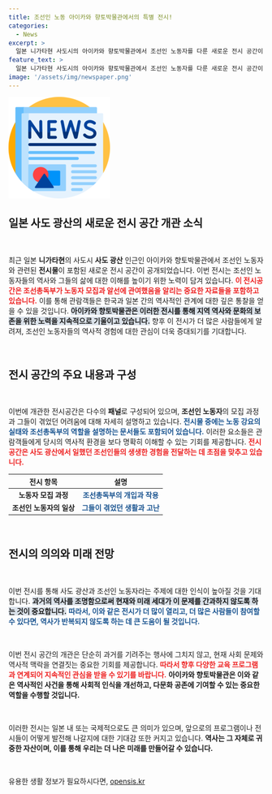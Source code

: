 ```yaml
---
title: 조선인 노동 아이카와 향토박물관에서의 특별 전시!
categories:
  - News
excerpt: >
  일본 니가타현 사도시의 아이카와 향토박물관에서 조선인 노동자를 다룬 새로운 전시 공간이 공개됐다. 조선총독부의 개입을 상세히 설명하는 패널이 마련되어, 역사적 사실을 재조명하는 계기가 될 전망이다.
feature_text: >
  일본 니가타현 사도시의 아이카와 향토박물관에서 조선인 노동자를 다룬 새로운 전시 공간이 공개됐다. 조선총독부의 개입을 상세히 설명하는 패널이 마련되어, 역사적 사실을 재조명하는 계기가 될 전망이다.
image: '/assets/img/newspaper.png'
---
```


<p><img src="/assets/img/newspaper.png" alt="kimp 속보" /></p>

<h2 data-ke-size="size26">일본 사도 광산의 새로운 전시 공간 개관 소식</h2>

<p data-ke-size="size16">&nbsp;</p>

<p>최근 일본 <b>니가타현</b>의 사도시 <b>사도 광산</b> 인근인 아이카와 향토박물관에서 조선인 노동자와 관련된 <b>전시물</b>이 포함된 새로운 전시 공간이 공개되었습니다. 이번 전시는 조선인 노동자들의 역사와 그들의 삶에 대한 이해를 높이기 위한 노력이 담겨 있습니다. <b><span style="color: #ee2323;">이 전시공간은 조선총독부가 노동자 모집과 알선에 관여했음을 알리는 중요한 자료들을 포함하고 있습니다.</span></b> 이를 통해 관람객들은 한국과 일본 간의 역사적인 관계에 대한 깊은 통찰을 얻을 수 있을 것입니다. <b><span style="background-color: #21538527;">아이카와 향토박물관은 이러한 전시를 통해 지역 역사와 문화의 보존을 위한 노력을 지속적으로 기울이고 있습니다.</span></b> 향후 이 전시가 더 많은 사람들에게 알려져, 조선인 노동자들의 역사적 경험에 대한 관심이 더욱 증대되기를 기대합니다.</p></p>

<p data-ke-size="size16">&nbsp;</p>

<h2 data-ke-size="size26">전시 공간의 주요 내용과 구성</h2>

<p data-ke-size="size16">&nbsp;</p>

<p>이번에 개관한 전시공간은 다수의 <b>패널</b>로 구성되어 있으며, <b>조선인 노동자</b>의 모집 과정과 그들이 겪었던 어려움에 대해 자세히 설명하고 있습니다. <b><span style="color: #1a5490;">전시물 중에는 노동 강요의 실태와 조선총독부의 역할을 설명하는 문서들도 포함되어 있습니다.</span></b> 이러한 요소들은 관람객들에게 당시의 역사적 환경을 보다 명확히 이해할 수 있는 기회를 제공합니다. <b><span style="color: #ee2323;">전시 공간은 사도 광산에서 일했던 조선인들의 생생한 경험을 전달하는 데 초점을 맞추고 있습니다.</span></b> </p>

<table>
    <thead>
        <tr>
            <th style="text-align: center;"><b>전시 항목</b></th>
            <th style="text-align: center;"><b>설명</b></th>
        </tr>
    </thead>
    <tbody>
        <tr>
            <td style="text-align: center; height: 17px;"><b>노동자 모집 과정</b></td>
            <td style="text-align: center; height: 17px;"><b><span style="color: #1a5490;">조선총독부의 개입과 작용</span></b></td>
        </tr>
        <tr>
            <td style="text-align: center; height: 17px;"><b>조선인 노동자의 일상</b></td>
            <td style="text-align: center; height: 17px;"><b><span style="color: #1a5490;">그들이 겪었던 생활과 고난</span></b></td>
        </tr>
    </tbody>
</table>

<p data-ke-size="size16">&nbsp;</p>

<h2 data-ke-size="size26">전시의 의의와 미래 전망</h2>

<p data-ke-size="size16">&nbsp;</p>

<p>이번 전시를 통해 사도 광산과 조선인 노동자라는 주제에 대한 인식이 높아질 것을 기대합니다. <b><span style="background-color: #21538527;">과거의 역사를 조명함으로써 현재와 미래 세대가 이 문제를 간과하지 않도록 하는 것이 중요합니다.</span></b> <b><span style="color: #1a5490;">따라서, 이와 같은 전시가 더 많이 열리고, 더 많은 사람들이 참여할 수 있다면, 역사가 반복되지 않도록 하는 데 큰 도움이 될 것입니다.</span></b> </p>

<p data-ke-size="size16">&nbsp;</p>

<p>이번 전시 공간의 개관은 단순히 과거를 기려주는 행사에 그치지 않고, 현재 사회 문제와 역사적 맥락을 연결짓는 중요한 기회를 제공합니다. <b><span style="color: #ee2323;">따라서 향후 다양한 교육 프로그램과 연계되어 지속적인 관심을 받을 수 있기를 바랍니다.</span></b> <b>아이카와 향토박물관은 이와 같은 역사적인 사건을 통해 사회적 인식을 개선하고, 다문화 공존에 기여할 수 있는 중요한 역할을 수행할 것입니다.</b> </p>

<p data-ke-size="size16">&nbsp;</p>

<p>이러한 전시는 일본 내 또는 국제적으로도 큰 의미가 있으며, 앞으로의 프로그램이나 전시들이 어떻게 발전해 나갈지에 대한 기대감 또한 커지고 있습니다. <b>역사는 그 자체로 귀중한 자산이며, 이를 통해 우리는 더 나은 미래를 만들어갈 수 있습니다.</b> </p>

<p data-ke-size="size16">&nbsp;</p>
유용한 생활 정보가 필요하시다면, <a href="https://opensis.kr" rel="dofollow">opensis.kr</a>


